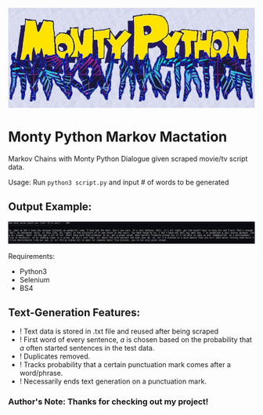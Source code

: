 ![HeaderImage](header.jpg)
# Monty Python Markov Mactation

Markov Chains with Monty Python Dialogue given scraped movie/tv script data.

Usage: Run ``` python3 script.py ``` and input # of words to be generated

## Output Example:

![ExampleOutput](outex.png)

Requirements:
- Python3
- Selenium
- BS4

## Text-Generation Features:
- ! Text data is stored in .txt file and reused after being scraped
- ! First word of every sentence, *a* is chosen based on the probability that *a* often started sentences in the test data.
- ! Duplicates removed.
- ! Tracks probability that a certain punctuation mark comes after a word/phrase.
- ! Necessarily ends text generation on a punctuation mark.

### Author's Note: Thanks for checking out my project! 
